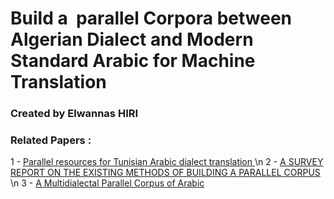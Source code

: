 # Build a  parallel Corpora between Algerian Dialect and Modern Standard Arabic for Machine Translation
### Created by Elwannas HIRI

### Related Papers :
1 - [ Parallel resources for Tunisian Arabic dialect translation ](https://drive.google.com/file/d/1anMRYW05U3FNYIvSeSdeapp14MYx_UFz/view) \n
2 - [ A SURVEY REPORT ON THE EXISTING METHODS OF BUILDING A PARALLEL CORPUS ](https://drive.google.com/file/d/1XDl9Og6vCXD-fkqSctJLaTe8Xgop8GX8/view) \n
3 - [A Multidialectal Parallel Corpus of Arabic](https://drive.google.com/file/d/1L9ZnxRImAQXkKS0XUdi7uUzDVaWyJjN3/view)

